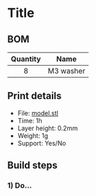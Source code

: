 # Title

## BOM
| Quantity | Name |
| :---: | --- |
| 8 | M3 washer | 

## Print details
* File: [model.stl](../models/frame/bot.stl)
* Time: 1h
* Layer height: 0.2mm
* Weight: 1g
* Support: Yes/No
 
## Build steps

### 1) Do...
